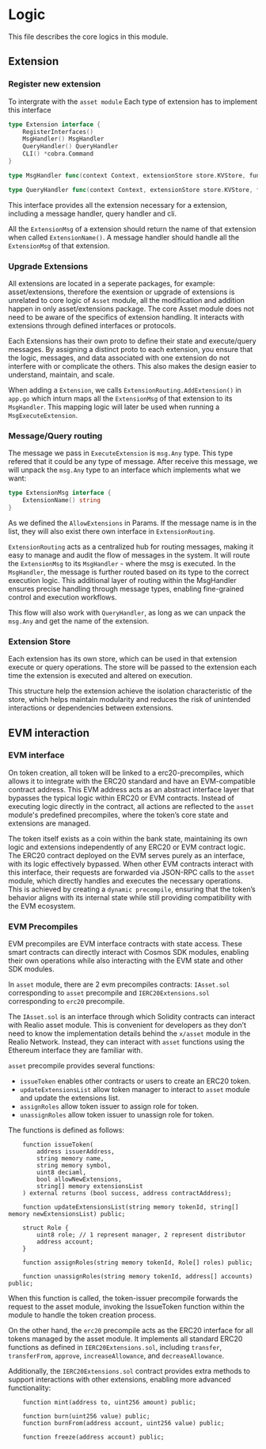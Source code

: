 <!--
order: 6
-->

# Logic

This file describes the core logics in this module.

## Extension

### Register new extension

To intergrate with the `asset module` Each type of extension has to implement this interface

```go
type Extension interface {
    RegisterInterfaces()
    MsgHandler() MsgHandler
    QueryHandler() QueryHandler
    CLI() *cobra.Command
}

type MsgHandler func(context Context, extensionStore store.KVStore, funcMsg ExtensionMsg) error

type QueryHandler func(context Context, extensionStore store.KVStore, funcQuery ExtensionMsg) error
```

This interface provides all the extension necessary for a extension, including a message handler, query handler and cli.

All the `ExtensionMsg` of a extension should return the name of that extension when called `ExtensionName()`. A message handler should handle all the `ExtensionMsg` of that extension.

### Upgrade Extensions

All extensions are located in a seperate packages, for example: asset/extensions, therefore the exentsion or upgrade of extensions is unrelated to core logic of `Asset` module, all the modification and addition happen in only asset/extensions package. The core Asset module does not need to be aware of the specifics of extension handling. It interacts with extensions through defined interfaces or protocols.

Each Extensions has their own proto to define their state and execute/query messages. By assigning a distinct proto to each extension, you ensure that the logic, messages, and data associated with one extension do not interfere with or complicate the others. This also makes the design easier to understand, maintain, and scale.

When adding a `Extension`, we calls `ExtensionRouting.AddExtension()` in `app.go` which inturn maps all the `ExtensionMsg` of that extension to its `MsgHandler`. This mapping logic will later be used when running a `MsgExecuteExtension`.

### Message/Query routing

The message we pass in `ExecuteExtension` is `msg.Any` type. This type refered that it could be any type of message.
After receive this message, we will unpack the `msg.Any` type to an interface which implements what we want:

```go
type ExtensionMsg interface {
    ExtensionName() string
}
```

As we defined the `AllowExtensions` in Params. If the message name is in the list, they will also exist there own interface in `ExtensionRouting`.

`ExtensionRouting` acts as a centralized hub for routing messages, making it easy to manage and audit the flow of messages in the system.
It will route the `ExtensionMsg` to its `MsgHandler` - where the msg is executed. In the `MsgHandler`, the message is further routed based on its type to the correct execution logic. This additional layer of routing within the MsgHandler ensures precise handling through message types, enabling fine-grained control and execution workflows.

This flow will also work with `QueryHandler`, as long as we can unpack the `msg.Any` and get the name of the extension.

### Extension Store

Each extension has its own store, which can be used in that extension execute or query operations. The store will be passed to the extension each time the extension is executed and altered on execution.

This structure help the extension achieve the isolation characteristic of the store, which helps maintain modularity and reduces the risk of unintended interactions or dependencies between extensions.

## EVM interaction

### EVM interface

On token creation, all token will be linked to a erc20-precompiles, which allows it to integrate with the ERC20 standard and have an EVM-compatible contract address. This EVM address acts as an abstract interface layer that bypasses the typical logic within ERC20 or EVM contracts. Instead of executing logic directly in the contract, all actions are reflected to the `asset` module's predefined precompiles, where the token’s core state and extensions are managed.

The token itself exists as a coin within the bank state, maintaining its own logic and extensions independently of any ERC20 or EVM contract logic. The ERC20 contract deployed on the EVM serves purely as an interface, with its logic effectively bypassed. When other EVM contracts interact with this interface, their requests are forwarded via JSON-RPC calls to the `asset` module, which directly handles and executes the necessary operations. This is achieved by creating a `dynamic precompile`, ensuring that the token’s behavior aligns with its internal state while still providing compatibility with the EVM ecosystem.

### EVM Precompiles

EVM precompiles are EVM interface contracts with state access. These smart contracts can directly interact with Cosmos SDK modules, enabling their own operations while also interacting with the EVM state and other SDK modules.

In `asset` module, there are 2 evm precompiles contracts: `IAsset.sol` corresponding to `asset` precompile and `IERC20Extensions.sol` corresponding to `erc20` precompile.

The `IAsset.sol` is an interface through which Solidity contracts can interact with Realio asset module. This is convenient for developers as they don’t need to know the implementation details behind the `x/asset` module in the Realio Network. Instead, they can interact with `asset` functions using the Ethereum interface they are familiar with.

`asset` precompile provides several functions:

- `issueToken` enables other contracts or users to create an ERC20 token.
- `updateExtensionsList` allow token manager to interact to `asset` module and update the extensions list.
- `assignRoles` allow token issuer to assign role for token.
- `unassignRoles` allow token issuer to unassign role for token.

The functions is defined as follows:

```solidity
    function issueToken(
        address issuerAddress,
        string memory name, 
        string memory symbol,
        uint8 deciaml,
        bool allowNewExtensions,
        string[] memory extensionsList
    ) external returns (bool success, address contractAddress);

    function updateExtensionsList(string memory tokenId, string[] memory newExtensionsList) public;

    struct Role {
        uint8 role; // 1 represent manager, 2 represent distributor
        address account;
    }

    function assignRoles(string memory tokenId, Role[] roles) public;

    function unassignRoles(string memory tokenId, address[] accounts) public;
```

When this function is called, the token-issuer precompile forwards the request to the asset module, invoking the IssueToken function within the module to handle the token creation process.

On the other hand, the `erc20` precompile acts as the ERC20 interface for all tokens managed by the asset module. It implements all standard ERC20 functions as defined in `IERC20Extensions.sol`, including `transfer`, `transferFrom`, `approve`, `increaseAllowance`, and `decreaseAllowance`.

Additionally, the `IERC20Extensions.sol` contract provides extra methods to support interactions with other extensions, enabling more advanced functionality:

```solidity
    function mint(address to, uint256 amount) public;

    function burn(uint256 value) public;
    function burnFrom(address account, uint256 value) public;

    function freeze(address account) public;
```
